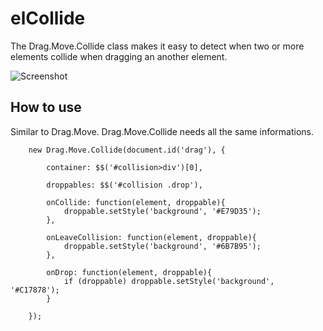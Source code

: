 elCollide
===========

The Drag.Move.Collide class makes it easy to detect when two or more elements collide when dragging an another element.

![Screenshot](https://github.com/jnbdz/Drag.Move.Collide/raw/master/drag.move.collide.png)

How to use
----------

Similar to Drag.Move. Drag.Move.Collide needs all the same informations.

        new Drag.Move.Collide(document.id('drag'), {

            container: $$('#collision>div')[0],

            droppables: $$('#collision .drop'),

            onCollide: function(element, droppable){
                droppable.setStyle('background', '#E79D35');
            },

            onLeaveCollision: function(element, droppable){
                droppable.setStyle('background', '#6B7B95');
            },

            onDrop: function(element, droppable){
                if (droppable) droppable.setStyle('background', '#C17878');
            }

        });